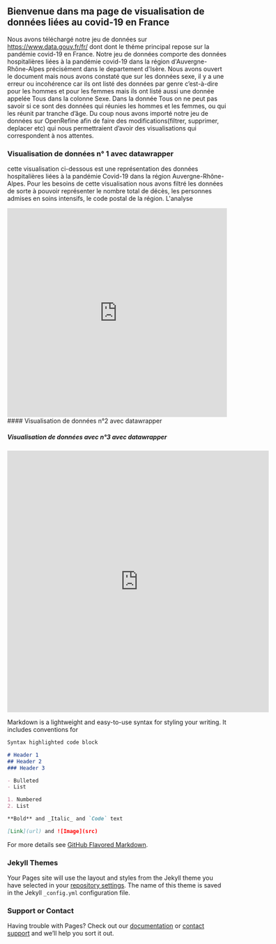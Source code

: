 ## Bienvenue dans ma page de visualisation de données liées au covid-19 en France
Nous avons téléchargé notre jeu de données sur https://www.data.gouv.fr/fr/ dont  dont le théme principal repose sur la pandémie covid-19 en France. Notre jeu de données comporte des données hospitalières liées à la pandémie covid-19 dans la région d'Auvergne-Rhône-Alpes précisément dans le departement d'Isère. Nous avons ouvert le document mais nous avons constaté que sur les données sexe, il y a une erreur ou incohérence car ils ont listé des données par genre c’est-à-dire pour les hommes et pour les femmes mais ils ont listé aussi une donnée appelée Tous dans la colonne Sexe. Dans la donnée Tous on ne peut pas savoir si ce sont des données qui réunies les hommes et les femmes, ou qui les réunit par tranche d’âge. Du coup nous avons importé notre jeu de données sur OpenRefine afin de faire des modifications(filtrer, supprimer, deplacer etc)  qui nous permettraient d’avoir des visualisations qui correspondent à nos attentes. 
### Visualisation de données n° 1 avec datawrapper
cette visualisation ci-dessous est une représentation des données hospitalières liées à la pandémie Covid-19 dans la région Auvergne-Rhône-Alpes. Pour les besoins de cette visualisation nous avons filtré les données de sorte à pouvoir représenter le nombre total de décès, les  personnes admises en soins intensifs, le code postal de la région. L'analyse 
<iframe title="[ Diagramme à plusieurs tartes ]" aria-label="chart" id="datawrapper-chart-Mhp7j" src="https://datawrapper.dwcdn.net/Mhp7j/1/" scrolling="no" frameborder="0" style="width: 0; min-width: 100% !important; border: none;" height="479"></iframe><script type="text/javascript">!function(){"use strict";window.addEventListener("message",(function(a){if(void 0!==a.data["datawrapper-height"])for(var e in a.data["datawrapper-height"]){var t=document.getElementById("datawrapper-chart-"+e)||document.querySelector("iframe[src*='"+e+"']");t&&(t.style.height=a.data["datawrapper-height"][e]+"px")}}))}();
</script>
#### Visualisation de données n°2 avec datawrapper


##### Visualisation de données avec n°3 avec datawrapper
<iframe title="[Graphique de zone ]" aria-label="Interactive area chart" id="datawrapper-chart-8nO18" src="https://datawrapper.dwcdn.net/8nO18/1/" scrolling="no" frameborder="0" style="border: none;" width="600" height="600"></iframe>



Markdown is a lightweight and easy-to-use syntax for styling your writing. It includes conventions for

```markdown
Syntax highlighted code block

# Header 1
## Header 2
### Header 3

- Bulleted
- List

1. Numbered
2. List

**Bold** and _Italic_ and `Code` text

[Link](url) and ![Image](src)
```

For more details see [GitHub Flavored Markdown](https://guides.github.com/features/mastering-markdown/).

### Jekyll Themes

Your Pages site will use the layout and styles from the Jekyll theme you have selected in your [repository settings](https://github.com/Zale-14/essai/settings). The name of this theme is saved in the Jekyll `_config.yml` configuration file.

### Support or Contact

Having trouble with Pages? Check out our [documentation](https://docs.github.com/categories/github-pages-basics/) or [contact support](https://support.github.com/contact) and we’ll help you sort it out.

